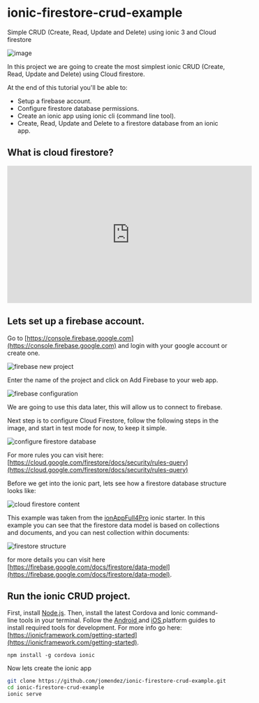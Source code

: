 # ionic-firestore-crud-example
Simple CRUD (Create, Read, Update and Delete) using ionic 3 and Cloud firestore

![image](https://user-images.githubusercontent.com/8228498/79777514-5c030b80-8305-11ea-9419-49a67dd317c5.png)

In this project we are going to create the most simplest ionic CRUD (Create, Read, Update and Delete) using Cloud firestore. 

At the end of this tutorial you\'ll be able to: 

- Setup a firebase account. 
- Configure firestore database permissions. 
- Create an ionic app using ionic cli (command line tool). 
- Create, Read, Update and Delete to a firestore database from an ionic app. 

## What is cloud firestore?

<iframe width="560" height="315" src="https://www.youtube.com/embed/QcsAb2RR52c" frameborder="0" allow="autoplay; encrypted-media" allowfullscreen></iframe>

## Lets set up a firebase account.

Go to [https://console.firebase.google.com](https://console.firebase.google.com) and login with your google account or create one. 

![firebase new project](https://user-images.githubusercontent.com/8228498/79777692-9bc9f300-8305-11ea-86e4-a7f9569d37c9.png)

Enter the name of the project and click on Add Firebase to your web app.

![firebase configuration](https://user-images.githubusercontent.com/8228498/79777791-c6b44700-8305-11ea-8816-746c87bd5081.png)

We are going to use this data later, this will allow us to connect to firebase. 

Next step is to configure Cloud Firestore, follow the following steps in the image, and start in test mode for now, to keep it simple. 

![configure firestore database](https://user-images.githubusercontent.com/8228498/79781318-4db7ee00-830b-11ea-8f49-8b8f05d37d89.png)

For more rules you can visit here: [https://cloud.google.com/firestore/docs/security/rules-query](https://cloud.google.com/firestore/docs/security/rules-query)


Before we get into the ionic part, lets see how a firestore database structure looks like: 


![cloud firestore content](http://www.jomendez.com/wp-content/uploads/2018/03/cloud-firestore.gif)

This example was taken from the [ionAppFull4Pro](https://www.jomendez.com/ionic-boilerplate-full-app/) ionic starter. 
In this example you can see that the firestore data model is based on collections and documents, and you can nest collection within documents: 

![firestore structure](https://user-images.githubusercontent.com/8228498/79781673-d20a7100-830b-11ea-8ade-b3af2b2f96e8.png)

for more details you can visit here [https://firebase.google.com/docs/firestore/data-model](https://firebase.google.com/docs/firestore/data-model). 

## Run the ionic CRUD project.

First, install [Node.js](http://nodejs.org/). Then, install the latest Cordova and Ionic command-line tools in your terminal. Follow the [Android ](https://cordova.apache.org/docs/en/latest/guide/platforms/android) and [iOS ](https://cordova.apache.org/docs/en/latest/guide/platforms/ios) platform guides to install required tools for development. For more info go here: [https://ionicframework.com/getting-started](https://ionicframework.com/getting-started). 

```
npm install -g cordova ionic
```

Now lets create the ionic app 

```bash
git clone https://github.com/jomendez/ionic-firestore-crud-example.git
cd ionic-firestore-crud-example
ionic serve
```


